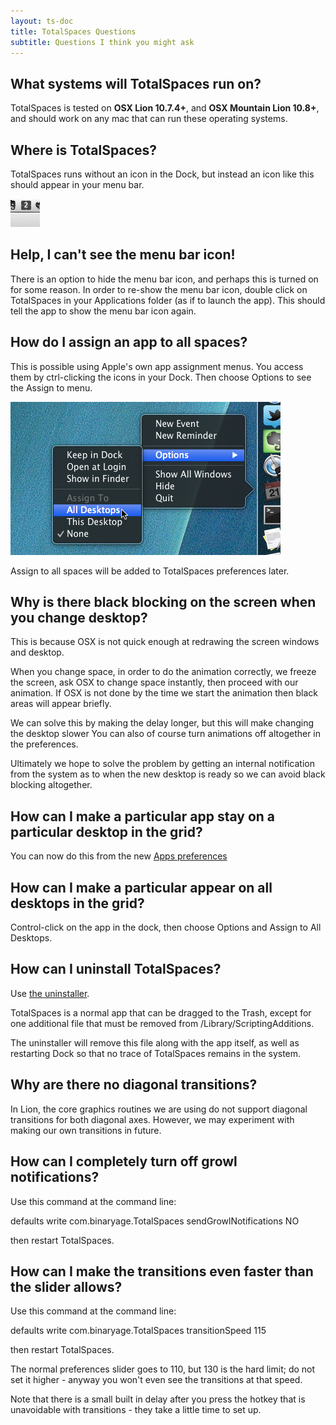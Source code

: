 ```yaml
---
layout: ts-doc
title: TotalSpaces Questions
subtitle: Questions I think you might ask
---
```


## What systems will TotalSpaces run on?

TotalSpaces is tested on **OSX Lion 10.7.4+**, and **OSX Mountain Lion 10.8+**, and should work on any mac that can run these operating systems.

## Where is TotalSpaces?

TotalSpaces runs without an icon in the Dock, but instead an icon like this should appear in your menu bar.

<img src="/images/menubar-icon.png">

## Help, I can't see the menu bar icon!

There is an option to hide the menu bar icon, and perhaps this is turned on for some reason. In order to re-show the menu bar icon, double click on TotalSpaces in your Applications folder (as if to launch the app). This should tell the app to show the menu bar icon again.

## How do I assign an app to all spaces?

This is possible using Apple's own app assignment menus. You access them by ctrl-clicking the icons in your Dock. Then choose Options to see the Assign to menu.

<img src="/images/assign-to-menu.png">

Assign to all spaces will be added to TotalSpaces preferences later.

## Why is there black blocking on the screen when you change desktop?

This is because OSX is not quick enough at redrawing the screen windows and desktop.

When you change space, in order to do the animation correctly, we freeze the screen, ask OSX to change space instantly, then proceed with our animation. If OSX is not done by the time we start the animation then black areas will appear briefly.

We can solve this by making the delay longer, but this will make changing the desktop slower You can also of course turn animations off altogether in the preferences.

Ultimately we hope to solve the problem by getting an internal notification from the system as to when the new desktop is ready so we can avoid black blocking altogether.

## How can I make a particular app stay on a particular desktop in the grid?

You can now do this from the new [Apps preferences](/apps)

## How can I make a particular appear on all desktops in the grid?

Control-click on the app in the dock, then choose Options and Assign to All Desktops.

## How can I uninstall TotalSpaces?

Use [the uninstaller](http://downloads.binaryage.com/UninstallTotalSpaces.app.zip).

TotalSpaces is a normal app that can be dragged to the Trash, except for one additional file that must be removed from /Library/ScriptingAdditions.

The uninstaller will remove this file along with the app itself, as well as restarting Dock so that no trace of TotalSpaces remains in the system.

## Why are there no diagonal transitions?

In Lion, the core graphics routines we are using do not support diagonal transitions for both diagonal axes. However, we may experiment with making our own transitions in future.

## How can I completely turn off growl notifications?

Use this command at the command line:

defaults write com.binaryage.TotalSpaces sendGrowlNotifications NO

then restart TotalSpaces.

## How can I make the transitions even faster than the slider allows?

Use this command at the command line:

defaults write com.binaryage.TotalSpaces transitionSpeed 115

then restart TotalSpaces. 

The normal preferences slider goes to 110, but 130 is the hard limit; do not set it higher - anyway you won't even see the transitions at that speed. 

Note that there is a small built in delay after you press the hotkey that is unavoidable with transitions - they take a little time to set up.